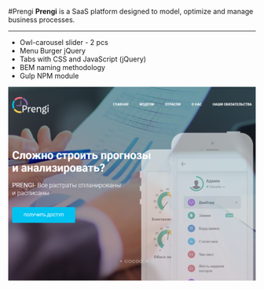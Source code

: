 #Prengi
**Prengi** is a SaaS platform designed to model, optimize and manage business processes.
___
* Owl-carousel slider - 2 pcs
* Menu Burger jQuery
* Tabs with CSS and JavaScript (jQuery)
* BEM naming methodology
* Gulp NPM module

![First screen](src/img/Prengi.png)